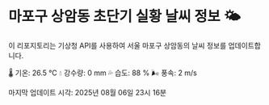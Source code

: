 
# 마포구 상암동 초단기 실황 날씨 정보 🌤️

이 리포지토리는 기상청 API를 사용하여 서울 마포구 상암동의 날씨 정보를 업데이트합니다. 

🌡️ 기온: 26.5 ℃
💧 강수량: 0 mm
💦 습도: 88 %
🌬️ 풍속: 2 m/s

마지막 업데이트 시각: 2025년 08월 06일 23시 16분    
